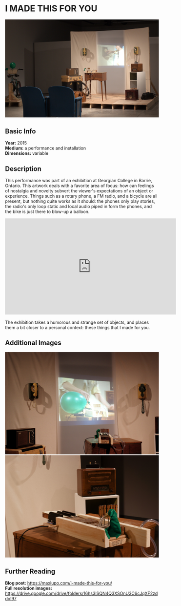# I MADE THIS FOR YOU

<img src="https://github.com/mlupo/artwork-docs/raw/master/images/I_Made_this_for_you.jpg" width="600">

## Basic Info
**Year:** 2015    
**Medium:** a performance and installation    
**Dimensions:** variable

## Description
This performance was part of an exhibition at Georgian College in Barrie, Ontario. This artwork deals with a favorite area of focus: how can feelings of nostalgia and novelty subvert the viewer's expectations of an object or experience. Things such as a rotary phone, a FM radio, and a bicycle are all present, but nothing quite works as it should: the phones only play stories, the radio's only loop static and local audio piped in form the phones, and the bike is just there to blow-up a balloon.

<iframe width="560" height="315" src="https://www.youtube-nocookie.com/embed/Z8z9Puo24y8?rel=0" frameborder="0" allow="autoplay; encrypted-media" allowfullscreen></iframe>

The exhibition takes a humorous and strange set of objects, and places them a bit closer to a personal context: these things that I made for you.

## Additional Images

<img src="https://github.com/mlupo/artwork-docs/raw/master/images/I_Made_this_balloon.jpg" width="600">

<img src="https://github.com/mlupo/artwork-docs/raw/master/images/I_made_this_piano.jpg" width="600">

## Further Reading
**Blog post:** <https://maxlupo.com/i-made-this-for-you/>    
**Full resolution images:** <https://drive.google.com/drive/folders/16hs3ISQN4Q3XSOnU3C6cJqXF2zddoI97>
